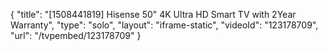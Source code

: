 {
    "title": "[1508441819] Hisense 50\" 4K Ultra HD Smart TV with 2Year Warranty",
    "type": "solo",
    "layout": "iframe-static",
    "videoId": "123178709",
    "url": "\/tvpembed\/123178709"
}